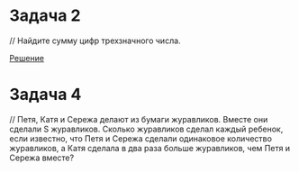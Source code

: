 
# Задача 2

// Найдите сумму цифр трехзначного числа.

[Решение](../Example_001/Task_2.py)

# Задача 4

// Петя, Катя и Сережа делают из бумаги журавликов. Вместе они сделали S журавликов. Сколько журавликов сделал каждый ребенок, если известно, что Петя и Сережа сделали одинаковое количество журавликов, а Катя сделала в два раза больше журавликов, чем Петя и Сережа вместе?

